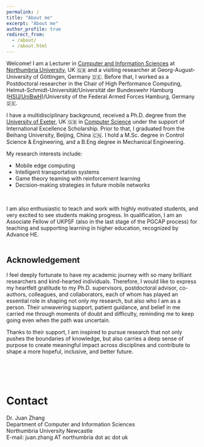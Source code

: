 ```yaml
---
permalink: /
title: "About me"
excerpt: "About me"
author_profile: true
redirect_from: 
  - /about/
  - /about.html
---
```


<!--Welcome! I received my Ph.D degree from [Department of Computer Science](https://computerscience.exeter.ac.uk/), the [University of Exeter](https://www.exeter.ac.uk/), UK. Prior to that, I worked and studied at the [University of Otago](https://www.otago.ac.nz/), New Zealand, and [Beihang University](https://ev.buaa.edu.cn/), Beijing, China. I received my Master Degree in Control Science and Engineering, and Bachelor Degree in Mechanical Design, Manufacture and Its Automation.<br />
<br />
-->
Welcome! I am a Lecturer in [Computer and Information Sciences](https://www.northumbria.ac.uk/about-us/academic-departments/computer-and-information-sciences/) at [Northumbria University](https://www.northumbria.ac.uk/?gad_source=1&gclid=CjwKCAjw57exBhAsEiwAaIxaZnjC1q4FOIwACdKiRwnHn0kLzRrtg_LVhJFfwNx7Ll7n5b3-RG9BqRoCEHsQAvD_BwE&gclsrc=aw.ds), UK &#127468;&#127463; and a visiting researcher at Georg-August-University of Göttingen, Germany &#127465;&#127466;. Before that, I worked as a Postdoctoral researcher in the Chair of High Performance Computing, Helmut-Schmidt-Universität/Universität der Bundeswehr Hamburg ([HSU/UniBwH](https://www.hsu-hh.de/))/University of the Federal Armed Forces Hamburg, Germany &#127465;&#127466;.
<!-- and was a research candidate in Computer Science at University of Otago, New Zealand 🇳🇿.-->

I have a multidisciplinary background, received a Ph.D. degree from the [University of Exeter](https://www.exeter.ac.uk/), UK &#127468;&#127463; in [Computer Science](https://computerscience.exeter.ac.uk/) under the support of International Excellence Scholarship. Prior to that, I graduated from the Beihang University, Beijing, China &#127464;&#127475;. I hold a M.Sc. degree in Control Science & Engineering, and a B.Eng degree in Mechanical Engineering.


<!-- Welcome! I am a Lecturer in [Computer and Information Sciences](https://www.northumbria.ac.uk/about-us/academic-departments/computer-and-information-sciences/) at [Northumbria University](https://www.northumbria.ac.uk/?gad_source=1&gclid=CjwKCAjw57exBhAsEiwAaIxaZnjC1q4FOIwACdKiRwnHn0kLzRrtg_LVhJFfwNx7Ll7n5b3-RG9BqRoCEHsQAvD_BwE&gclsrc=aw.ds), UK. Before that, I was a Postdoctoral researcher in the Chair of High Performance Computing, Helmut-Schmidt-Universität/Universität der Bundeswehr Hamburg [(HSU/UniBwH)](https://www.hsu-hh.de/)-University of the Federal Armed Forces Hamburg, Germany, working on the "Smartship" Project. I have a multidisciplinary background, having received a Ph.D. degree from the [University of Exeter](https://www.exeter.ac.uk/), UK. in [Computer Science](https://computerscience.exeter.ac.uk/), and graduated from the [Beihang University](https://buaa.edu.cn/), Beijing, China, with a M.Sc. in Control Science & Engineering, and a B.Eng in Mechanical Engineering.-->

My research interests include:

* Mobile edge computing
* Intelligent transportation systems
* Game theory teaming with reinforcement learning
* Decision-making strategies in future mobile networks
 <br />

I am also enthusiastic to teach and work with highly motivated students, and very excited to see students making progress. In qualification, I am an Associate Fellow of UKPSF (also in the last stage of the PGCAP process) for teaching and supporting learning in higher education, recognized by Advance HE.
<br />
<br />

## Acknowledgement

I feel deeply fortunate to have my academic journey with so many brilliant researchers and kind-hearted individuals. Therefore, I would like to express my heartfelt gratitude to my Ph.D. supervisors, postdoctoral advisor, co-authors, colleagues, and collaborators, each of whom has played an essential role in shaping not only my research, but also who I am as a person. Their unwavering support, patient guidance, and belief in me carried me through moments of doubt and difficulty, reminding me to keep going even when the path was uncertain.

Thanks to their support, I am inspired to pursue research that not only pushes the boundaries of knowledge, but also carries a deep sense of purpose to create meaningful impact across disciplines and contribute to shape a more hopeful, inclusive, and better future.


<!--I feel incredibly fortunate to have walked this journey alongside so many brilliant minds and compassionate hearts. I would like to express my heartfelt gratitude to my Ph.D. supervisors, postdoctoral advisor, co-authors, colleagues, and collaborators, each of whom has played a pivotal role in shaping my path. Their unwavering support, guidance, and belief in me have been a constant source of strength and inspiration. Because of their support, I have been able to pursue research not only with the goal of advancing knowledge, but also with a deep sense of purpose to create meaningful impact across diverse sectors and help build a better, more hopeful future.-->

<!--I consider myself profoundly blessed to have worked with such exceptionally talented and kind-hearted individuals. My deepest gratitude goes to my Ph.D. supervisors, postdoctoral advisor, co-authors, colleagues, and collaborators, whose steadfast support and encouragement have lit my way throughout this research journey. Their faith in me has not only fueled my pursuit of academic excellence, but has also allowed me to contribute to work that strives for real-world impact and the collective hope of a brighter, more inclusive future.深情款款略带文学性抒情-->

<!--I am very fortunate to work with so many talented researchers and kind-hearted individuals, so here I would like to express my deepest gratitude to my Ph.D. supervisors, postdoc advisor, co-authors, colleagues, and collaborators who has supported and inspired me throughout my research journey. Their unwavering belief in me has empowered me to contribute to research that not only aims to advance the field but also fosters real-world impact across multiple sectors, with the goal of shaping a better future.-->

<!--Their unwavering belief in me has empowered me to contribute to research which I not only hope to advance the field but also can foster real-world impact across multiple sectors to shape a better future.-->

<!--Their guidance, encouragement, and collaboration have been instrumental in shaping my work, which not only advances the field but also has encouraged me to the potential to create meaningful impact across multiple sectors in the real world.

I am very fortunate to work with many talented researchers and kind-hearted individuals, and want to thank my Ph.D. supervisors, postdoc advisor, students, co-authors, colleagues, collaborators and everyone who has supported and encouraged me to work on the research development.  that not only contributes to the advances of the field, but also can lead to the impact across multiple sectors in the real world.-->

<br />
<br />
<br />

# Contact

Dr. Juan Zhang <br />
Department of Computer and Information Sciences<br />
Northumbria University Newcastle<br />
E-mail: juan.zhang AT northumbria dot ac dot uk<br />
<!--Room 011, H11, Holstenhofweg 85, 22043 Hamburg <br />
High Performance Computing<br />
Helmut-Schmidt-Universität/Universität der Bundeswehr Hamburg (HSU/UniBwH) <br />
Helmut Schmidt University/University of the Federal Armed Forces Hamburg <br />
Phone: (+49) 40 6541-2466 <br />
Fax: (+49) 40 6541-2513 <br /> 
E-mail: juan.zhang@hsu-hh.de-->
<!--juazhang@outlook.com-->

 <br />
 <br />
<script type='text/javascript' id='clustrmaps' src='//cdn.clustrmaps.com/map_v2.js?cl=ffffff&w=285&t=n&d=rKGOkYk87D2AaYuuXW3hC0b67W1qgM1UuZOIW8Fp1UY'></script>
 <br />
 <br />
